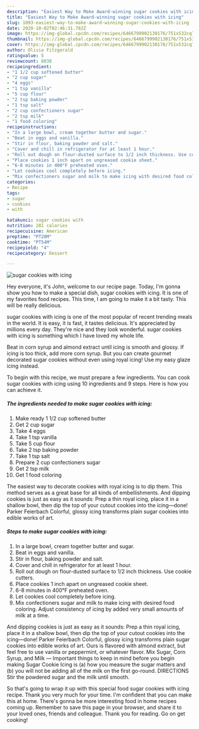 ```yaml
---
description: "Easiest Way to Make Award-winning sugar cookies with icing"
title: "Easiest Way to Make Award-winning sugar cookies with icing"
slug: 1093-easiest-way-to-make-award-winning-sugar-cookies-with-icing
date: 2020-10-02T02:46:31.782Z
image: https://img-global.cpcdn.com/recipes/6466799902130176/751x532cq70/sugar-cookies-with-icing-recipe-main-photo.jpg
thumbnail: https://img-global.cpcdn.com/recipes/6466799902130176/751x532cq70/sugar-cookies-with-icing-recipe-main-photo.jpg
cover: https://img-global.cpcdn.com/recipes/6466799902130176/751x532cq70/sugar-cookies-with-icing-recipe-main-photo.jpg
author: Olivia Fitzgerald
ratingvalue: 5
reviewcount: 8038
recipeingredient:
- "1 1/2 cup softened butter"
- "2 cup sugar"
- "4 eggs"
- "1 tsp vanilla"
- "5 cup flour"
- "2 tsp baking powder"
- "1 tsp salt"
- "2 cup confectioners sugar"
- "2 tsp milk"
- "1 food coloring"
recipeinstructions:
- "In a large bowl, cream together butter and sugar."
- "Beat in eggs and vanilla."
- "Stir in flour, baking powder and salt."
- "Cover and chill in refrigerator for at least 1 hour."
- "Roll out dough on flour-dusted surface to 1/2 inch thickness. Use cookie cutters."
- "Place cookies 1 inch apart on ungreased cookie sheet."
- "6-8 minutes in 400°F preheated oven."
- "Let cookies cool completely before icing."
- "Mix confectioners sugar and milk to make icing with desired food coloring. Adjust consistency of icing by added very small amounts of milk at a time."
categories:
- Recipe
tags:
- sugar
- cookies
- with

katakunci: sugar cookies with 
nutrition: 281 calories
recipecuisine: American
preptime: "PT20M"
cooktime: "PT54M"
recipeyield: "4"
recipecategory: Dessert

---
```



![sugar cookies with icing](https://img-global.cpcdn.com/recipes/6466799902130176/751x532cq70/sugar-cookies-with-icing-recipe-main-photo.jpg)

Hey everyone, it's John, welcome to our recipe page. Today, I'm gonna show you how to make a special dish, sugar cookies with icing. It is one of my favorites food recipes. This time, I am going to make it a bit tasty. This will be really delicious.

sugar cookies with icing is one of the most popular of recent trending meals in the world. It is easy, it is fast, it tastes delicious. It's appreciated by millions every day. They're nice and they look wonderful. sugar cookies with icing is something which I have loved my whole life.

Beat in corn syrup and almond extract until icing is smooth and glossy. If icing is too thick, add more corn syrup. But you can create gourmet decorated sugar cookies without even using royal icing! Use my easy glaze icing instead.


To begin with this recipe, we must prepare a few ingredients. You can cook sugar cookies with icing using 10 ingredients and 9 steps. Here is how you can achieve it.

<!--inarticleads1-->

##### The ingredients needed to make sugar cookies with icing:

1. Make ready 1 1/2 cup softened butter
1. Get 2 cup sugar
1. Take 4 eggs
1. Take 1 tsp vanilla
1. Take 5 cup flour
1. Take 2 tsp baking powder
1. Take 1 tsp salt
1. Prepare 2 cup confectioners sugar
1. Get 2 tsp milk
1. Get 1 food coloring


The easiest way to decorate cookies with royal icing is to dip them. This method serves as a great base for all kinds of embellishments. And dipping cookies is just as easy as it sounds: Prep a thin royal icing, place it in a shallow bowl, then dip the top of your cutout cookies into the icing—done! Parker Feierbach Colorful, glossy icing transforms plain sugar cookies into edible works of art. 

<!--inarticleads2-->

##### Steps to make sugar cookies with icing:

1. In a large bowl, cream together butter and sugar.
1. Beat in eggs and vanilla.
1. Stir in flour, baking powder and salt.
1. Cover and chill in refrigerator for at least 1 hour.
1. Roll out dough on flour-dusted surface to 1/2 inch thickness. Use cookie cutters.
1. Place cookies 1 inch apart on ungreased cookie sheet.
1. 6-8 minutes in 400°F preheated oven.
1. Let cookies cool completely before icing.
1. Mix confectioners sugar and milk to make icing with desired food coloring. Adjust consistency of icing by added very small amounts of milk at a time.


And dipping cookies is just as easy as it sounds: Prep a thin royal icing, place it in a shallow bowl, then dip the top of your cutout cookies into the icing—done! Parker Feierbach Colorful, glossy icing transforms plain sugar cookies into edible works of art. Ours is flavored with almond extract, but feel free to use vanilla or peppermint, or whatever flavor. Mix Sugar, Corn Syrup, and Milk — Important things to keep in mind before you begin making Sugar Cookie Icing is (a) how you measure the sugar matters and (b) you will not be adding all of the milk on the first go-round. DIRECTIONS Stir the powdered sugar and the milk until smooth. 

So that's going to wrap it up with this special food sugar cookies with icing recipe. Thank you very much for your time. I'm confident that you can make this at home. There's gonna be more interesting food in home recipes coming up. Remember to save this page in your browser, and share it to your loved ones, friends and colleague. Thank you for reading. Go on get cooking!
